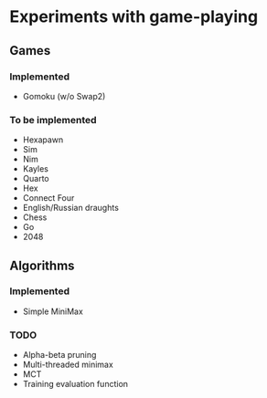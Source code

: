 # Experiments with game-playing

## Games
### Implemented

- Gomoku (w/o Swap2)

### To be implemented

- Hexapawn
- Sim
- Nim
- Kayles
- Quarto
- Hex
- Connect Four
- English/Russian draughts
- Chess
- Go
- 2048

## Algorithms
### Implemented

- Simple MiniMax

### TODO

- Alpha-beta pruning
- Multi-threaded minimax
- MCT
- Training evaluation function
